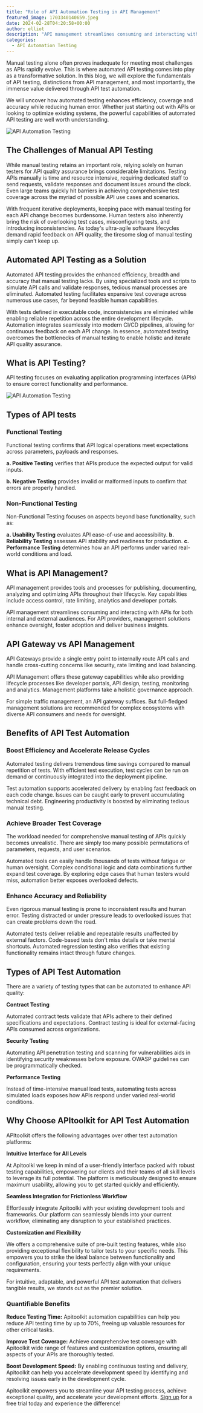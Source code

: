 ```yaml
---
title: "Role of API Automation Testing in API Management"
featured_image: 1703340140659.jpeg
date: 2024-02-28T04:20:58+00:00
author: elliot
description: "API management streamlines consuming and interacting with APIs for both internal and external audiences. For API providers, management solutions enhance oversight, foster adoption and deliver business insights."
categories:
  - API Automation Testing
---
```



Manual testing alone often proves inadequate for meeting most challenges as APIs rapidly evolve. This is where automated API testing comes into play as a transformative solution. In this blog, we will explore the fundamentals of API testing, distinctions from API management, and most importantly, the immense value delivered through API test automation. 

We will uncover how automated testing enhances efficiency, coverage and accuracy while reducing human error. Whether just starting out with APIs or looking to optimize existing systems, the powerful capabilities of automated API testing are well worth understanding.

![API Automation Testing](./1703340140659.jpeg)

## The Challenges of Manual API Testing

While manual testing retains an important role, relying solely on human testers for API quality assurance brings considerable limitations. Testing APIs manually is time and resource intensive, requiring dedicated staff to send requests, validate responses and document issues around the clock. Even large teams quickly hit barriers in achieving comprehensive test coverage across the myriad of possible API use cases and scenarios.

With frequent iterative deployments, keeping pace with manual testing for each API change becomes burdensome. Human testers also inherently bring the risk of overlooking test cases, misconfiguring tests, and introducing inconsistencies. As today's ultra-agile software lifecycles demand rapid feedback on API quality, the tiresome slog of manual testing simply can't keep up.

## Automated API Testing as a Solution

Automated API testing provides the enhanced efficiency, breadth and accuracy that manual testing lacks. By using specialized tools and scripts to simulate API calls and validate responses, tedious manual processes are eliminated. Automated testing facilitates expansive test coverage across numerous use cases, far beyond feasible human capabilities.

With tests defined in executable code, inconsistencies are eliminated while enabling reliable repetition across the entire development lifecycle. Automation integrates seamlessly into modern CI/CD pipelines, allowing for continuous feedback on each API change. In essence, automated testing overcomes the bottlenecks of manual testing to enable holistic and iterate API quality assurance.

## What is API Testing?

API testing focuses on evaluating application programming interfaces (APIs) to ensure correct functionality and performance.

![API Automation Testing](./Automated%20API%20Testing.png)


## Types of API tests

 ### Functional Testing
Functional testing confirms that API logical operations meet expectations across parameters, payloads and responses.

**a. Positive Testing** verifies that APIs produce the expected output for valid inputs.

**b. Negative Testing** provides invalid or malformed inputs to confirm that errors are properly handled.

### Non-Functional Testing
Non-Functional Testing focuses on aspects beyond base functionality, such as:

**a.  Usability Testing**  evaluates API ease-of-use and accessibility.
**b. Reliability Testing** assesses API stability and readiness for production.
**c. Performance Testing** determines how an API performs under varied real-world conditions and load.

## What is API Management?
API management provides tools and processes for publishing, documenting, analyzing and optimizing APIs throughout their lifecycle. Key capabilities include access control, rate limiting, analytics and developer portals.

API management streamlines consuming and interacting with APIs for both internal and external audiences. For API providers, management solutions enhance oversight, foster adoption and deliver business insights.

## API Gateway vs API Management
API Gateways provide a single entry point to internally route API calls and handle cross-cutting concerns like security, rate limiting and load balancing.


API Management offers these gateway capabilities while also providing lifecycle processes like developer portals, API design, testing, monitoring and analytics. Management platforms take a holistic governance approach.

For simple traffic management, an API gateway suffices. But full-fledged management solutions are recommended for complex ecosystems with diverse API consumers and needs for oversight.

## Benefits of API Test Automation

### Boost Efficiency and Accelerate Release Cycles
Automated testing delivers tremendous time savings compared to manual repetition of tests. With efficient test execution, test cycles can be run on demand or continuously integrated into the deployment pipeline.

Test automation supports accelerated delivery by enabling fast feedback on each code change. Issues can be caught early to prevent accumulating technical debt. Engineering productivity is boosted by eliminating tedious manual testing.

### Achieve Broader Test Coverage
The workload needed for comprehensive manual testing of APIs quickly becomes unrealistic. There are simply too many possible permutations of parameters, requests, and user scenarios.

Automated tools can easily handle thousands of tests without fatigue or human oversight. Complex conditional logic and data combinations further expand test coverage. By exploring edge cases that human testers would miss, automation better exposes overlooked defects.

### Enhance Accuracy and Reliability

Even rigorous manual testing is prone to inconsistent results and human error. Testing distracted or under pressure leads to overlooked issues that can create problems down the road.

Automated tests deliver reliable and repeatable results unaffected by external factors. Code-based tests don't miss details or take mental shortcuts. Automated regression testing also verifies that existing functionality remains intact through future changes.

## Types of API Test Automation
There are a variety of testing types that can be automated to enhance API quality:

**Contract Testing**

Automated contract tests validate that APIs adhere to their defined specifications and expectations. Contract testing is ideal for external-facing APIs consumed across organizations.

**Security Testing**

Automating API penetration testing and scanning for vulnerabilities aids in identifying security weaknesses before exposure. OWASP guidelines can be programmatically checked.

**Performance Testing**

Instead of time-intensive manual load tests, automating tests across simulated loads exposes how APIs respond under varied real-world conditions.

## Why Choose APItoolkit for API  Test Automation
APItoolkit offers the following advantages over other test automation platforms:

**Intuitive Interface for All Levels**

At Apitoolki we keep in mind of a user-friendly interface packed with robust testing capabilities, empowering our clients and their teams of all skill levels to leverage its full potential. The platform is meticulously designed to ensure maximum usability, allowing you to get started quickly and efficiently.

**Seamless Integration for Frictionless Workflow**

Effortlessly integrate Apitoolki with your existing development tools and frameworks. Our platform can seamlessly blends into your current workflow, eliminating any disruption to your established practices.

**Customization and Flexibility**

We offers a comprehensive suite of pre-built testing features, while also providing exceptional flexibility to tailor tests to your specific needs. This empowers you to strike the ideal balance between functionality and configuration, ensuring your tests perfectly align with your unique requirements.

For intuitive, adaptable, and powerful API test automation that delivers tangible results, we stands out as the premier solution.

### Quantifiable Benefits

**Reduce Testing Time:** Apitoolkit automation capabilities can help you reduce API testing time by up to 70%, freeing up valuable resources for other critical tasks.

**Improve Test Coverage:** Achieve comprehensive test coverage with Apitoolkit wide range of features and customization options, ensuring all aspects of your APIs are thoroughly tested.

**Boost Development Speed:**  By enabling continuous testing and delivery, Apitoolkit can help you accelerate development speed by identifying and resolving issues early in the development cycle.


Apitoolkit empowers you to streamline your API testing process, achieve exceptional quality, and accelerate your development efforts. [Sign up](https://apitoolkit.eu.auth0.com/u/login?state=hKFo2SAxdGcza1hWOFVZVEZwclFFS0lfcGJCMFNxcVQtVE9WWaFur3VuaXZlcnNhbC1sb2dpbqN0aWTZIGVhY2pBV0ZDQ09NbFFuR25rVUVqcEdQTkpteGlYdnpao2NpZNkgQ0NoZnE2bGVSR2RuOWhhSFdzS0Q5RHRtbVl2RDlYYUM) for a free trial today and experience the difference!
